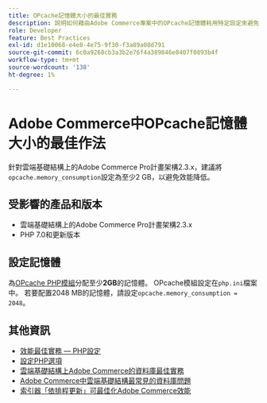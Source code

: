 ```yaml
---
title: OPcache記憶體大小的最佳實務
description: 說明如何藉由Adobe Commerce專案中的OPcache記憶體耗用特定設定來避免效能降低。
role: Developer
feature: Best Practices
exl-id: d1e10068-e4e8-4e75-9f30-f3a89a08d791
source-git-commit: 6c0a9268cb3a3b2e76f4a389846e8407f0893b4f
workflow-type: tm+mt
source-wordcount: '138'
ht-degree: 1%

---
```


# Adobe Commerce中OPcache記憶體大小的最佳作法

針對雲端基礎結構上的Adobe Commerce Pro計畫架構2.3.x，建議將`opcache.memory_consumption`設定為至少2 GB，以避免效能降低。

## 受影響的產品和版本

* 雲端基礎結構上的Adobe Commerce Pro計畫架構2.3.x
* PHP 7.0和更新版本

## 設定記憶體

為[OPcache PHP模組](https://www.php.net/manual/en/book.opcache.php)分配至少&#x200B;**2GB**&#x200B;的記憶體。 OPcache模組設定在`php.ini`檔案中。 若要配置2048 MB的記憶體，請設定`opcache.memory_consumption = 2048`。

## 其他資訊

* [效能最佳實務 — PHP設定](../../../performance/software.md#php-settings)
* [設定PHP選項](https://experienceleague.adobe.com/en/docs/commerce-cloud-service/user-guide/configure/app/configure-app-yaml)
* [雲端基礎結構上Adobe Commerce的資料庫最佳實務](database-on-cloud.md)
* [Adobe Commerce中雲端基礎結構最常見的資料庫問題](../maintenance/resolve-database-performance-issues.md)
* [索引器「依排程更新」可最佳化Adobe Commerce效能](../maintenance/indexer-configuration.md)
